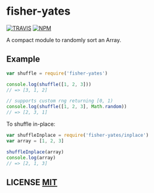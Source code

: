 # fisher-yates

[![TRAVIS](https://secure.travis-ci.org/dcousens/fisher-yates.png)](http://travis-ci.org/dcousens/fisher-yates)
[![NPM](http://img.shields.io/npm/v/fisher-yates.svg)](https://www.npmjs.org/package/fisher-yates)

A compact module to randomly sort an Array.


## Example

``` javascript
var shuffle = require('fisher-yates')

console.log(shuffle([1, 2, 3]))
// => [3, 1, 2]

// supports custom rng returning [0, 1)
console.log(shuffle([1, 2, 3], Math.random))
// => [2, 3, 1]
```

To shuffle in-place:

``` javascript
var shuffleInplace = require('fisher-yates/inplace')
var array = [1, 2, 3]

shuffleInplace(array)
console.log(array)
// => [2, 1, 3]
```

## LICENSE [MIT](LICENSE)
